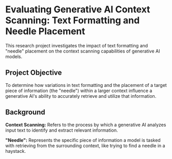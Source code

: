 # Evaluating Generative AI Context Scanning: Text Formatting and Needle Placement

This research project investigates the impact of text formatting and "needle" placement on the context scanning capabilities of generative AI models.

## Project Objective

To determine how variations in text formatting and the placement of a target piece of information (the "needle") within a larger context influence a generative AI's ability to accurately retrieve and utilize that information.

## Background

**Context Scanning:** Refers to the process by which a generative AI analyzes input text to identify and extract relevant information.

**"Needle":** Represents the specific piece of information a model is tasked with retrieving from the surrounding context, like trying to find a needle in a haystack.